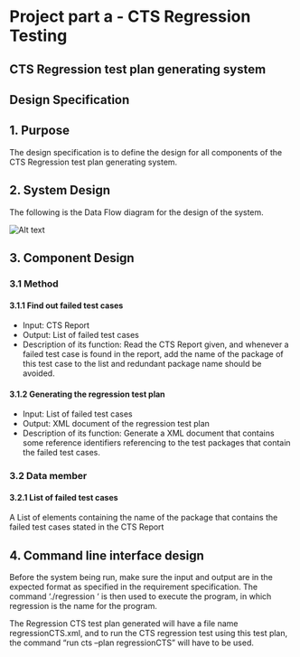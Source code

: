 # Project part a - CTS Regression Testing

## CTS Regression test plan generating system
## Design Specification


## 1. Purpose

The design specification is to define the design for all components of the CTS Regression test plan generating system.


## 2. System Design

The following is the Data Flow diagram for the design of the system.

![Alt text](https://github.com/laikayeekelly/CTS_Regression_Test/raw/master/Data_Flow_Diagram.JPG)




## 3. Component Design

### 3.1	Method
#### 3.1.1	Find out failed test cases
* Input: CTS Report
* Output: List of failed test cases
* Description of its function: Read the CTS Report given, and whenever a failed test case is found in the report, add the name of the package of this test case to the list and redundant package name should be avoided. 

#### 3.1.2	Generating the regression test plan
* Input: List of failed test cases
* Output: XML document of the regression test plan
* Description of its function: Generate a XML document that contains some reference identifiers referencing to the test packages that contain the failed test cases.

### 3.2	Data member
#### 3.2.1	List of failed test cases
A List of elements containing the name of the package that contains the failed test cases stated in the CTS Report



## 4. Command line interface design 

Before the system being run, make sure the input and output are in the expected format as specified in the requirement specification. The command ‘./regression ‘ is then used to execute the program, in which regression is the name for the program.

The Regression CTS test plan generated will have a file name regressionCTS.xml, and to run the CTS regression test using this test plan, the command “run cts –plan regressionCTS” will have to be used.